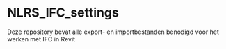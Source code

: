# NLRS_IFC_settings
Deze repository bevat alle export- en importbestanden benodigd voor het werken met IFC in Revit
